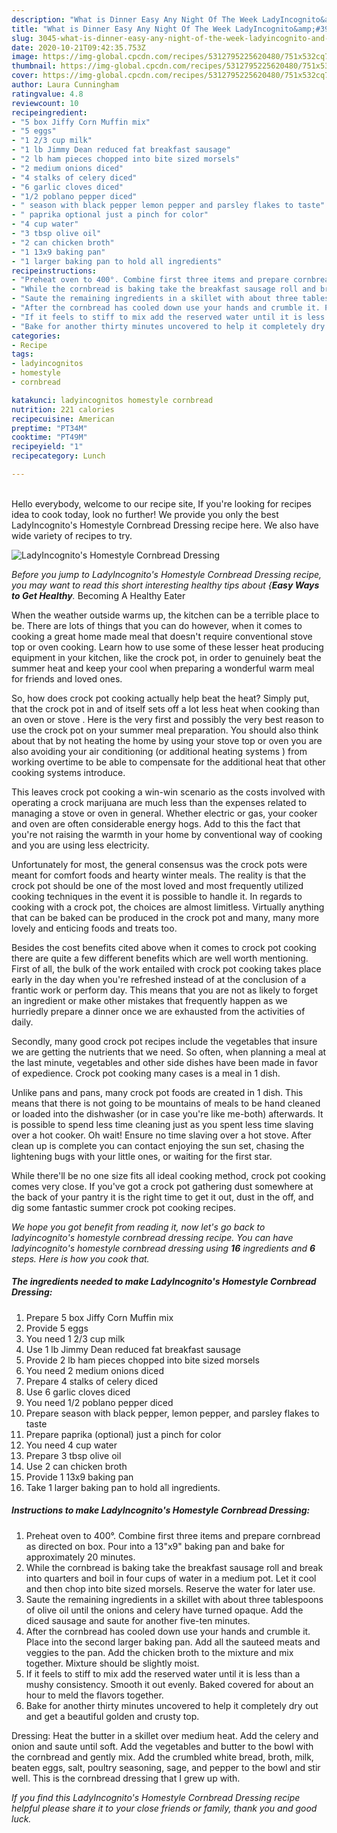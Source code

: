 ```yaml
---
description: "What is Dinner Easy Any Night Of The Week LadyIncognito&amp;#39;s Homestyle Cornbread Dressing"
title: "What is Dinner Easy Any Night Of The Week LadyIncognito&amp;#39;s Homestyle Cornbread Dressing"
slug: 3045-what-is-dinner-easy-any-night-of-the-week-ladyincognito-and-39-s-homestyle-cornbread-dressing
date: 2020-10-21T09:42:35.753Z
image: https://img-global.cpcdn.com/recipes/5312795225620480/751x532cq70/ladyincognitos-homestyle-cornbread-dressing-recipe-main-photo.jpg
thumbnail: https://img-global.cpcdn.com/recipes/5312795225620480/751x532cq70/ladyincognitos-homestyle-cornbread-dressing-recipe-main-photo.jpg
cover: https://img-global.cpcdn.com/recipes/5312795225620480/751x532cq70/ladyincognitos-homestyle-cornbread-dressing-recipe-main-photo.jpg
author: Laura Cunningham
ratingvalue: 4.8
reviewcount: 10
recipeingredient:
- "5 box Jiffy Corn Muffin mix"
- "5 eggs"
- "1 2/3 cup milk"
- "1 lb Jimmy Dean reduced fat breakfast sausage"
- "2 lb ham pieces chopped into bite sized morsels"
- "2 medium onions diced"
- "4 stalks of celery diced"
- "6 garlic cloves diced"
- "1/2 poblano pepper diced"
- " season with black pepper lemon pepper and parsley flakes to taste"
- " paprika optional just a pinch for color"
- "4 cup water"
- "3 tbsp olive oil"
- "2 can chicken broth"
- "1 13x9 baking pan"
- "1 larger baking pan to hold all ingredients"
recipeinstructions:
- "Preheat oven to 400°. Combine first three items and prepare cornbread as directed on box. Pour into a 13&#34;x9&#34; baking pan and bake for approximately 20 minutes."
- "While the cornbread is baking take the breakfast sausage roll and break into quarters and boil in four cups of water in a medium pot. Let it cool and then chop into bite sized morsels. Reserve the water for later use."
- "Saute the remaining ingredients in a skillet with about three tablespoons of olive oil until the onions and celery have turned opaque. Add the diced sausage and saute for another five-ten minutes."
- "After the cornbread has cooled down use your hands and crumble it. Place into the second larger baking pan. Add all the sauteed meats and veggies to the pan. Add the chicken broth to the mixture and mix together. Mixture should be slightly moist."
- "If it feels to stiff to mix add the reserved water until it is less than a mushy consistency. Smooth it out evenly. Baked covered for about an hour to meld the flavors together."
- "Bake for another thirty minutes uncovered to help it completely dry out and get a beautiful golden and crusty top."
categories:
- Recipe
tags:
- ladyincognitos
- homestyle
- cornbread

katakunci: ladyincognitos homestyle cornbread 
nutrition: 221 calories
recipecuisine: American
preptime: "PT34M"
cooktime: "PT49M"
recipeyield: "1"
recipecategory: Lunch

---
```

<br>
Hello everybody, welcome to our recipe site, If you're looking for recipes idea to cook today, look no further! We provide you only the best LadyIncognito&#39;s Homestyle Cornbread Dressing recipe here. We also have wide variety of recipes to try.
<br>


![LadyIncognito&#39;s Homestyle Cornbread Dressing](https://img-global.cpcdn.com/recipes/5312795225620480/751x532cq70/ladyincognitos-homestyle-cornbread-dressing-recipe-main-photo.jpg)

<i>Before you jump to LadyIncognito&#39;s Homestyle Cornbread Dressing recipe, you may want to read this short interesting healthy tips about {<strong>Easy Ways to Get Healthy</strong>.</i>
Becoming A Healthy Eater


When the weather outside warms up, the kitchen can be a terrible place to be. There are lots of things that you can do however, when it comes to cooking a great home made meal that doesn't require conventional stove top or oven cooking. Learn how to use some of these lesser heat producing equipment in your kitchen, like the crock pot, in order to genuinely beat the summer heat and keep your cool when preparing a wonderful warm meal for friends and loved ones.

So, how does crock pot cooking actually help beat the heat? Simply put, that the crock pot in and of itself sets off a lot less heat when cooking than an oven or stove . Here is the very first and possibly the very best reason to use the crock pot on your summer meal preparation. You should also think about that by not heating the home by using your stove top or oven you are also avoiding your air conditioning (or additional heating systems ) from working overtime to be able to compensate for the additional heat that other cooking systems introduce.

This leaves crock pot cooking a win-win scenario as the costs involved with operating a crock marijuana are much less than the expenses related to managing a stove or oven in general. Whether electric or gas, your cooker and oven are often considerable energy hogs. Add to this the fact that you're not raising the warmth in your home by conventional way of cooking and you are using less electricity.

Unfortunately for most, the general consensus was the crock pots were meant for comfort foods and hearty winter meals.  The reality is that the crock pot should be one of the most loved and most frequently utilized cooking techniques in the event it is possible to handle it. In regards to cooking with a crock pot, the choices are almost limitless.  Virtually anything that can be baked can be produced in the crock pot and many, many more lovely and enticing foods and treats too.



Besides the cost benefits cited above when it comes to crock pot cooking there are quite a few different benefits which are well worth mentioning. First of all, the bulk of the work entailed with crock pot cooking takes place early in the day when you're refreshed instead of at the conclusion of a frantic work or perform day. This means that you are not as likely to forget an ingredient or make other mistakes that frequently happen as we hurriedly prepare a dinner once we are exhausted from the activities of daily.

Secondly, many good crock pot recipes include the vegetables that insure we are getting the nutrients that we need. So often, when planning a meal at the last minute, vegetables and other side dishes have been made in favor of expedience. Crock pot cooking many cases is a meal in 1 dish.

 Unlike pans and pans, many crock pot foods are created in 1 dish. This means that there is not going to be mountains of meals to be hand cleaned or loaded into the dishwasher (or in case you're like me-both) afterwards. It is possible to spend less time cleaning just as you spent less time slaving over a hot cooker. Oh wait! Ensure no time slaving over a hot stove. After clean up is complete you can contact enjoying the sun set, chasing the lightening bugs with your little ones, or waiting for the first star.

While there'll be no one size fits all ideal cooking method, crock pot cooking comes very close. If you've got a crock pot gathering dust somewhere at the back of your pantry it is the right time to get it out, dust in the off, and dig some fantastic summer crock pot cooking recipes.


<i>We hope you got benefit from reading it, now let's go back to ladyincognito&#39;s homestyle cornbread dressing recipe. You can have ladyincognito&#39;s homestyle cornbread dressing using <strong>16</strong> ingredients and <strong>6</strong> steps. Here is how you cook that.
</i>

##### The ingredients needed to make LadyIncognito&#39;s Homestyle Cornbread Dressing:

1. Prepare 5 box Jiffy Corn Muffin mix
1. Provide 5 eggs
1. You need 1 2/3 cup milk
1. Use 1 lb Jimmy Dean reduced fat breakfast sausage
1. Provide 2 lb ham pieces chopped into bite sized morsels
1. You need 2 medium onions diced
1. Prepare 4 stalks of celery diced
1. Use 6 garlic cloves diced
1. You need 1/2 poblano pepper diced
1. Prepare  season with black pepper, lemon pepper, and parsley flakes to taste
1. Prepare  paprika (optional) just a pinch for color
1. You need 4 cup water
1. Prepare 3 tbsp olive oil
1. Use 2 can chicken broth
1. Provide 1 13x9 baking pan
1. Take 1 larger baking pan to hold all ingredients.


##### Instructions to make LadyIncognito&#39;s Homestyle Cornbread Dressing:

1. Preheat oven to 400°. Combine first three items and prepare cornbread as directed on box. Pour into a 13&#34;x9&#34; baking pan and bake for approximately 20 minutes.
1. While the cornbread is baking take the breakfast sausage roll and break into quarters and boil in four cups of water in a medium pot. Let it cool and then chop into bite sized morsels. Reserve the water for later use.
1. Saute the remaining ingredients in a skillet with about three tablespoons of olive oil until the onions and celery have turned opaque. Add the diced sausage and saute for another five-ten minutes.
1. After the cornbread has cooled down use your hands and crumble it. Place into the second larger baking pan. Add all the sauteed meats and veggies to the pan. Add the chicken broth to the mixture and mix together. Mixture should be slightly moist.
1. If it feels to stiff to mix add the reserved water until it is less than a mushy consistency. Smooth it out evenly. Baked covered for about an hour to meld the flavors together.
1. Bake for another thirty minutes uncovered to help it completely dry out and get a beautiful golden and crusty top.


Dressing: Heat the butter in a skillet over medium heat. Add the celery and onion and saute until soft. Add the vegetables and butter to the bowl with the cornbread and gently mix. Add the crumbled white bread, broth, milk, beaten eggs, salt, poultry seasoning, sage, and pepper to the bowl and stir well. This is the cornbread dressing that I grew up with. 

<i>If you find this LadyIncognito&#39;s Homestyle Cornbread Dressing recipe helpful please share it to your close friends or family, thank you and good luck.</i>
